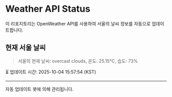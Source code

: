 
# Weather API Status

이 리포지토리는 OpenWeather API를 사용하여 서울의 날씨 정보를 자동으로 업데이트합니다.

## 현재 서울 날씨
> 서울의 현재 날씨: overcast clouds, 온도: 25.15°C, 습도: 73%

⏳ 업데이트 시간: 2025-10-04 15:57:54 (KST)

---
자동 업데이트 봇에 의해 관리됩니다.
